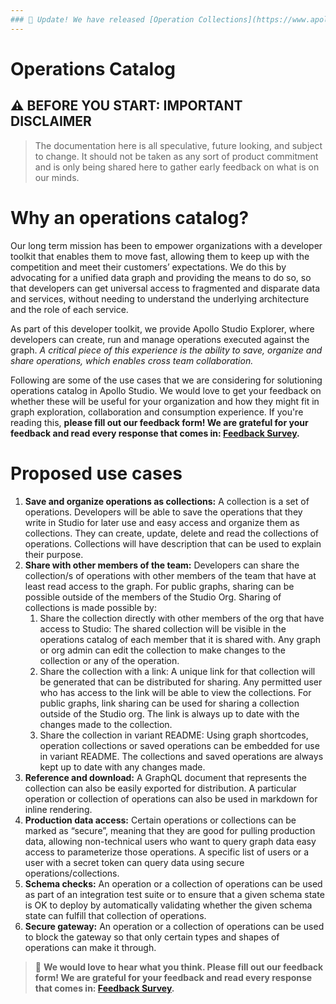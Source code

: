 ```yaml
---
### 🎉 Update! We have released [Operation Collections](https://www.apollographql.com/blog/announcement/platform/save-and-share-your-graphql-operations-in-apollo-explorer/) in Apollo Explorer that solve the first two use cases mentioned below.
---
```


# Operations Catalog

## ⚠️ BEFORE YOU START: IMPORTANT DISCLAIMER

>The documentation here is all speculative, future looking, and subject to change. It should not be taken as any sort of product commitment and is only being shared here to gather early feedback on what is on our minds. 

# Why an operations catalog?

Our long term mission has been to empower organizations with a developer toolkit that enables them to move fast, allowing them to keep up with the competition and meet their customers’ expectations. We do this by advocating for a unified data graph and providing the means to do so, so that developers can get universal access to fragmented and disparate data and services, without needing to understand the underlying architecture and the role of each service. 

As part of this developer toolkit, we provide Apollo Studio Explorer, where developers can create, run and manage operations executed against the graph. _A critical piece of this experience is the ability to save, organize and share operations, which enables cross team collaboration._

Following are some of the use cases that we are considering for solutioning operations catalog in Apollo Studio. We would love to get your feedback on whether these will be useful for your organization and how they might fit in graph exploration, collaboration and consumption experience. If you're reading this, **please fill out our feedback form! We are grateful for your feedback and read every response that comes in: [Feedback Survey](https://www.surveymonkey.com/r/ApolloOperationsCatalog).** 

# Proposed use cases

1. **Save and organize operations as collections:** A collection is a set of operations. Developers will be able to save the operations that they write in Studio for later use and easy access and organize them as collections. They can create, update, delete and read the collections of operations. Collections will have description that can be used to explain their purpose. 
2. **Share with other members of the team:** Developers can share the collection/s of operations with other members of the team that have at least read access to the graph. For public graphs, sharing can be possible outside of the members of the Studio Org. Sharing of collections is made possible by:
    1. Share the collection directly with other members of the org that have access to Studio: The shared collection will be visible in the operations catalog of each member that it is shared with. Any graph or org admin can edit the collection to make changes to the collection or any of the operation. 
    2. Share the collection with a link: A unique link for that collection will be generated that can be distributed for sharing. Any permitted user who has access to the link will be able to view the collections. For public graphs, link sharing can be used for sharing a collection outside of the Studio org. The link is always up to date with the changes made to the collection.
    3. Share the collection in variant README: Using graph shortcodes, operation collections or saved operations can be embedded for use in variant README. The collections and saved operations are always kept up to date with any changes made.  
3. **Reference and download:** A GraphQL document that represents the collection can also be easily exported for distribution. A particular operation or collection of operations can also be used in markdown for inline rendering. 
4. **Production data access:** Certain operations or collections can be marked as “secure”, meaning that they are good for pulling production data, allowing non-technical users who want to query graph data easy access to parameterize those operations. A specific list of users or a user with a secret token can query data using secure operations/collections.
5. **Schema checks:** An operation or a collection of operations can be used as part of an integration test suite or to ensure that a given schema state is OK to deploy by automatically validating whether the given schema state can fulfill that collection of operations.
6. **Secure gateway:** An operation or a collection of operations can be used to block the gateway so that only certain types and shapes of operations can make it through.

> 🙏 **We would love to hear what you think. Please fill out our feedback form! We are grateful for your feedback and read every response that comes in: [Feedback Survey](https://www.surveymonkey.com/r/ApolloOperationsCatalog).** 
